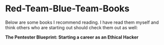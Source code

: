 # Red-Team-Blue-Team-Books

Below are some books I recommend reading. I have read them myself and think others who are starting out should check them out as well:

**The Pentester Blueprint: Starting a career as an Ethical Hacker**

